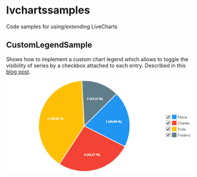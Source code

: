 # lvchartssamples
Code samples for using/extending LiveCharts

## CustomLegendSample
Shows how to implement a custom chart legend which allows to toggle the visibility of series by a checkbox attached to each entry.
Described in this [blog post](https://www.genie-soft.de/blog/2018/05/interactive-legends-for-.net-livecharts/).

<img src="CustomLegendSample/preview.gif" alt="Toggling series through custom legend" />
